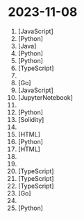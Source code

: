 # 2023-11-08

1. [](https://github.comundefined "IDURAR Open Code Source ERP CRM Alternative to SalesForce | Node Js React AntD MERN") [JavaScript]
2. [](https://github.comundefined "DeepSeek Coder: Let the Code Write Itself") [Python]
3. [](https://github.comundefined "《Hello 算法》：动画图解、一键运行的数据结构与算法教程，支持 Java, C++, Python, Go, JS, TS, C#, Swift, Rust, Dart, Zig 等语言。") [Java]
4. [](https://github.comundefined "openai function calls for humans") [Python]
5. [](https://github.comundefined "A series of large language models trained from scratch by developers @01-ai") [Python]
6. [](https://github.comundefined "An email client built with the Next.js App Router and Postgres as the database.") [TypeScript]
7. [](https://github.comundefined "《云安全攻防入门》教材") 
8. [](https://github.comundefined "Get up and running with Llama 2 and other large language models locally") [Go]
9. [](https://github.comundefined "example contracts") [JavaScript]
10. [](https://github.comundefined "12 Weeks, 24 Lessons, AI for All!") [JupyterNotebook]
11. [](https://github.comundefined "This repository contains a 90-day cybersecurity study plan, along with resources and materials for learning various cybersecurity concepts and technologies. The plan is organized into daily tasks, covering topics such as Network+, Security+, Linux, Python, Traffic Analysis, Git, ELK, AWS, Azure, and Hacking. The repository also includes a `LEARN.md") 
12. [](https://github.comundefined "pix2tex: Using a ViT to convert images of equations into LaTeX code.") [Python]
13. [](https://github.comundefined "An Omnichain Interoperability Protocol") [Solidity]
14. [](https://github.comundefined "颈椎病腰突康复指南，为程序员群体提供简单可靠的康复指南。") 
15. [](https://github.comundefined "计算机自学指南") [HTML]
16. [](https://github.comundefined "OpenChat: Advancing Open-source Language Models with Imperfect Data") [Python]
17. [](https://github.comundefined "A list of SaaS, PaaS and IaaS offerings that have free tiers of interest to devops and infradev") [HTML]
18. [](https://github.comundefined "Collection of Summer 2024 tech internships!") 
19. [](https://github.comundefined "Master programming by recreating your favorite technologies from scratch.") 
20. [](https://github.comundefined "The open source Firebase alternative.") [TypeScript]
21. [](https://github.comundefined "Open Source Event Monitoring") [TypeScript]
22. [](https://github.comundefined "The modern web developer’s platform") [TypeScript]
23. [](https://github.comundefined "Xray, Penetrates Everything. Also the best v2ray-core, with XTLS support. Fully compatible configuration.") [Go]
24. [](https://github.comundefined "A complete computer science study plan to become a software engineer.") 
25. [](https://github.comundefined "NEW - YOLOv8 🚀 in PyTorch > ONNX > OpenVINO > CoreML > TFLite") [Python]
